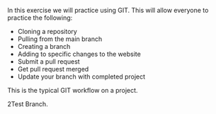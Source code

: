 In this exercise we will practice using GIT.  This will allow everyone to practice the following:

- Cloning a repository
- Pulling from the main branch
- Creating a branch
- Adding to specific changes to the website
- Submit a pull request
- Get pull request merged
- Update your branch with completed project

This is the typical GIT workflow on a project. 

2Test Branch. 


